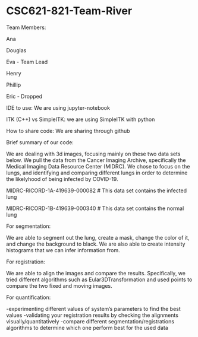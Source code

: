 # CSC621-821-Team-River

Team Members:  

Ana	 

Douglas	

Eva	  - Team Lead 

Henry	

Phillip


Eric	- Dropped

IDE to use: We are using jupyter-notebook

ITK (C++) vs SimpleITK: we are using SimpleITK with python

How to share code: We are sharing through github

Brief summary of our code:

We are dealing with 3d images, focusing mainly on these two data sets below. We pull the data from the Cancer Imaging Archive, specifically the Medical Imaging Data Resource Center (MIDRC). We chose to focus on the lungs, and identifying and comparing different lungs in order to determine the likelyhood of being infected by COVID-19.

MIDRC-RICORD-1A-419639-000082 # This data set contains the infected lung

MIDRC-RICORD-1B-419639-000340 # This data set contains the normal lung

For segmentation:

We are able to segment out the lung, create a mask, change the color of it, and change the background to black. We are also able to create intensity histograms that we can infer information from. 

For registration:

We are able to align the images and compare the results. Specifically, we tried different algorithms such as Eular3DTransformation and used points to compare the two fixed and moving images.

For quantification:

-experimenting different values of system’s parameters to find the best values
-validating your registration results by checking the alignments visually/quantitatively
-compare different segmentation/registrations algorithms to determine which one perform best for the used data




